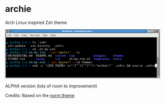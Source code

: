 # archie
Arch Linux inspired Zsh theme

![Archie ZSH Theme](https://raw.githubusercontent.com/dcavalcante/archie/master/Screenshot_2018-08-30_16-01-30.png)

ALPHA version (lots of room to improvement)

Credits: Based on the [norm theme](https://github.com/robbyrussell/oh-my-zsh/blob/master/themes/norm.zsh-theme)
